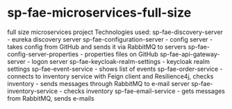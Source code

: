 # sp-fae-microservices-full-size
full size microservices project
Technologies used:
sp-fae-discovery-server         - eureka discovery server
sp-fae-configuration-server     - config server - takes config from GitHub and sends it via RabbitMQ to servers
sp-fae-config-server-properties - properties files on GitHub
sp-fae-api-gateway-server       - logon server
sp-fae-keycloak-realm-settings  - keycloak realm settings
sp-fae-event-service            - shows list of events
sp-fae-order-service            - connects to inventory service with Feign client and Resilience4j, checks inventory
                                - sends messages through RabbitMQ to e-mail server
sp-fae-inventory-service        - checks inventory
sp-fae-email-service            - gets messages from RabbitMQ, sends e-mails 


